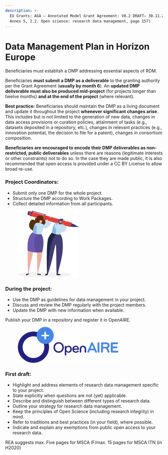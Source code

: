 ```yaml
---
description: >-
  EU Grants: AGA — Annotated Model Grant Agreement: V0.2 DRAFT– 30.11.2021 (HE
  Annex 5, 2.2. Open science: research data management, page 157)
---
```


# Data Management Plan in Horizon Europe

Beneficiaries must establish a DMP addressing essential aspects of RDM.

Beneficiaries **must submit a DMP as a deliverable** to the granting authority per the Grant  Agreement (**usually by month 6**). An **updated DMP deliverable must also be produced mid-project** (for projects longer than twelve months) **and at the end of the project** (where relevant).

**Best practice:** Beneficiaries should maintain the DMP as a living document and update it throughout the project **whenever significant changes arise**. This includes but is not limited to the generation of new data, changes in data access provisions or curation policies, attainment of tasks (e.g., datasets deposited in a  repository, etc.), changes in relevant practices (e.g., innovation potential, the decision to file for a patent),  changes in consortium composition.

**Beneficiaries are encouraged to encode their DMP deliverables as non-restricted, public deliverables** unless there are reasons (legitimate interests or other constraints) not to do so. In the case they are made public, it is also recommended that open access is provided under a CC  BY  License to allow broad re-use.

### Project Coordinators:

* Submit only one DMP for the whole project.
* Structure the DMP according to Work Packages.
* Collect detailed information from all participants.

<figure><img src="../../../../../.gitbook/assets/image (76).png" alt="" width="195"><figcaption></figcaption></figure>

### During the project:

* Use the DMP as guidelines for data management in your project.
* Discuss and review the DMP regularly with the project members.
* Update the DMP with new information when available.

Publish your DMP in a repository and register it in OpenAIRE.

<figure><img src="../../../../../.gitbook/assets/image (66).png" alt="" width="322"><figcaption></figcaption></figure>

### First draft:

* Highlight and address elements of research data management specific to your project.
* State explicitly when questions are not (yet) applicable.
* Describe and distinguish between different types of research data.
* Outline your strategy for research data management.
* Keep the principles of Open Science (including research integrity) in mind.
* Refer to traditions and best practices (in your field), where possible.
* Indicate and explain any exemptions from public open access to your research data.

REA  suggests max. Five pages for MSCA IF/max. 15 pages for MSCA ITN (in H2020)
